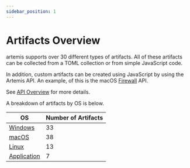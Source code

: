 ```yaml
---
sidebar_position: 1
---
```


# Artifacts Overview

artemis supports over 30 different types of artifacts. All of these artifacts
can be collected from a TOML collection or from simple JavaScript code.

In addition, custom artifacts can be created using JavaScript by using the
Artemis API. An example, of this is the macOS
[Firewall](https://github.com/puffyCid/artemis-api/blob/main/src/macos/plist/firewall.ts)
API.

See [API Overview](../API/overview.md) for more details.

A breakdown of artifacts by OS is below.

| OS                               | Number of Artifacts |
| -------------------------------- | ------------------- |
| [Windows](./windows.md)          | 33                  |
| [macOS](./macos.md)              | 38                  |
| [Linux](./linux.md)              | 13                  |
| [Application](./applications.md) | 7                   |
